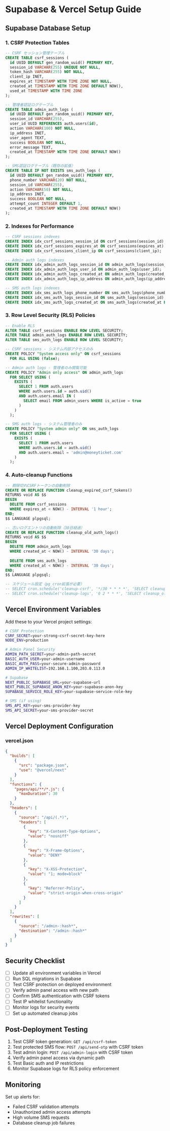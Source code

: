 # Supabase & Vercel Setup Guide

## Supabase Database Setup

### 1. CSRF Protection Tables

```sql
-- CSRF セッション管理テーブル
CREATE TABLE csrf_sessions (
  id UUID DEFAULT gen_random_uuid() PRIMARY KEY,
  session_id VARCHAR(255) UNIQUE NOT NULL,
  token_hash VARCHAR(255) NOT NULL,
  client_ip INET,
  expires_at TIMESTAMP WITH TIME ZONE NOT NULL,
  created_at TIMESTAMP WITH TIME ZONE DEFAULT NOW(),
  used_at TIMESTAMP WITH TIME ZONE
);

-- 管理者認証ログテーブル
CREATE TABLE admin_auth_logs (
  id UUID DEFAULT gen_random_uuid() PRIMARY KEY,
  session_id VARCHAR(255),
  user_id UUID REFERENCES auth.users(id),
  action VARCHAR(100) NOT NULL,
  ip_address INET,
  user_agent TEXT,
  success BOOLEAN NOT NULL,
  error_message TEXT,
  created_at TIMESTAMP WITH TIME ZONE DEFAULT NOW()
);

-- SMS認証ログテーブル（既存の拡張）
CREATE TABLE IF NOT EXISTS sms_auth_logs (
  id UUID DEFAULT gen_random_uuid() PRIMARY KEY,
  phone_number VARCHAR(20) NOT NULL,
  session_id VARCHAR(255),
  action VARCHAR(50) NOT NULL,
  ip_address INET,
  success BOOLEAN NOT NULL,
  attempt_count INTEGER DEFAULT 1,
  created_at TIMESTAMP WITH TIME ZONE DEFAULT NOW()
);
```

### 2. Indexes for Performance

```sql
-- CSRF sessions indexes
CREATE INDEX idx_csrf_sessions_session_id ON csrf_sessions(session_id);
CREATE INDEX idx_csrf_sessions_expires_at ON csrf_sessions(expires_at);
CREATE INDEX idx_csrf_sessions_client_ip ON csrf_sessions(client_ip);

-- Admin auth logs indexes
CREATE INDEX idx_admin_auth_logs_session_id ON admin_auth_logs(session_id);
CREATE INDEX idx_admin_auth_logs_user_id ON admin_auth_logs(user_id);
CREATE INDEX idx_admin_auth_logs_created_at ON admin_auth_logs(created_at DESC);
CREATE INDEX idx_admin_auth_logs_ip_address ON admin_auth_logs(ip_address);

-- SMS auth logs indexes
CREATE INDEX idx_sms_auth_logs_phone_number ON sms_auth_logs(phone_number);
CREATE INDEX idx_sms_auth_logs_session_id ON sms_auth_logs(session_id);
CREATE INDEX idx_sms_auth_logs_created_at ON sms_auth_logs(created_at DESC);
```

### 3. Row Level Security (RLS) Policies

```sql
-- Enable RLS
ALTER TABLE csrf_sessions ENABLE ROW LEVEL SECURITY;
ALTER TABLE admin_auth_logs ENABLE ROW LEVEL SECURITY;
ALTER TABLE sms_auth_logs ENABLE ROW LEVEL SECURITY;

-- CSRF sessions - システム内部アクセスのみ
CREATE POLICY "System access only" ON csrf_sessions
  FOR ALL USING (false);

-- Admin auth logs - 管理者のみ閲覧可能
CREATE POLICY "Admin only access" ON admin_auth_logs
  FOR SELECT USING (
    EXISTS (
      SELECT 1 FROM auth.users 
      WHERE auth.users.id = auth.uid() 
      AND auth.users.email IN (
        SELECT email FROM admin_users WHERE is_active = true
      )
    )
  );

-- SMS auth logs - システム管理者のみ
CREATE POLICY "System admin only" ON sms_auth_logs
  FOR SELECT USING (
    EXISTS (
      SELECT 1 FROM auth.users 
      WHERE auth.users.id = auth.uid() 
      AND auth.users.email = 'admin@moneyticket.com'
    )
  );
```

### 4. Auto-cleanup Functions

```sql
-- 期限切れCSRFトークンの自動削除
CREATE OR REPLACE FUNCTION cleanup_expired_csrf_tokens()
RETURNS void AS $$
BEGIN
  DELETE FROM csrf_sessions 
  WHERE expires_at < NOW() - INTERVAL '1 hour';
END;
$$ LANGUAGE plpgsql;

-- 古いログエントリの自動削除（30日経過）
CREATE OR REPLACE FUNCTION cleanup_old_auth_logs()
RETURNS void AS $$
BEGIN
  DELETE FROM admin_auth_logs 
  WHERE created_at < NOW() - INTERVAL '30 days';
  
  DELETE FROM sms_auth_logs 
  WHERE created_at < NOW() - INTERVAL '30 days';
END;
$$ LANGUAGE plpgsql;

-- スケジュール設定（pg_cron拡張が必要）
-- SELECT cron.schedule('cleanup-csrf', '*/30 * * * *', 'SELECT cleanup_expired_csrf_tokens();');
-- SELECT cron.schedule('cleanup-logs', '0 2 * * *', 'SELECT cleanup_old_auth_logs();');
```

## Vercel Environment Variables

Add these to your Vercel project settings:

```bash
# CSRF Protection
CSRF_SECRET=your-strong-csrf-secret-key-here
NODE_ENV=production

# Admin Panel Security
ADMIN_PATH_SECRET=your-admin-path-secret
BASIC_AUTH_USER=your-admin-username
BASIC_AUTH_PASS=your-secure-admin-password
ADMIN_IP_WHITELIST=192.168.1.100,203.0.113.0

# Supabase
NEXT_PUBLIC_SUPABASE_URL=your-supabase-url
NEXT_PUBLIC_SUPABASE_ANON_KEY=your-supabase-anon-key
SUPABASE_SERVICE_ROLE_KEY=your-supabase-service-role-key

# SMS (if using)
SMS_API_KEY=your-sms-provider-key
SMS_API_SECRET=your-sms-provider-secret
```

## Vercel Deployment Configuration

### vercel.json
```json
{
  "builds": [
    {
      "src": "package.json",
      "use": "@vercel/next"
    }
  ],
  "functions": {
    "pages/api/**/*.js": {
      "maxDuration": 30
    }
  },
  "headers": [
    {
      "source": "/api/(.*)",
      "headers": [
        {
          "key": "X-Content-Type-Options",
          "value": "nosniff"
        },
        {
          "key": "X-Frame-Options", 
          "value": "DENY"
        },
        {
          "key": "X-XSS-Protection",
          "value": "1; mode=block"
        },
        {
          "key": "Referrer-Policy",
          "value": "strict-origin-when-cross-origin"
        }
      ]
    }
  ],
  "rewrites": [
    {
      "source": "/admin-:hash*",
      "destination": "/admin-:hash*"
    }
  ]
}
```

## Security Checklist

- [ ] Update all environment variables in Vercel
- [ ] Run SQL migrations in Supabase
- [ ] Test CSRF protection on deployed environment
- [ ] Verify admin panel access with new path
- [ ] Confirm SMS authentication with CSRF tokens
- [ ] Test IP whitelist functionality
- [ ] Monitor logs for security events
- [ ] Set up automated cleanup jobs

## Post-Deployment Testing

1. Test CSRF token generation: `GET /api/csrf-token`
2. Test protected SMS flow: `POST /api/send-otp` with CSRF token
3. Test admin login: `POST /api/admin-login` with CSRF token
4. Verify admin panel access via dynamic path
5. Test Basic auth and IP restrictions
6. Monitor Supabase logs for RLS policy enforcement

## Monitoring

Set up alerts for:
- Failed CSRF validation attempts
- Unauthorized admin access attempts  
- High volume SMS requests
- Database cleanup job failures